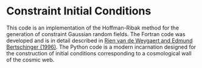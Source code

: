 # Constraint Initial Conditions

This code is an implementation of the Hoffman-Ribak method for the generation of constraint Gaussian random fields. The Fortran code was developed and is in detail described in [Rien van de Weygaert and Edmund Bertschinger (1996)](https://ui.adsabs.harvard.edu/abs/1996MNRAS.281...84V/abstract). The Python code is a modern incarnation designed for the construction of initial conditions corresponding to a cosmological wall of the cosmic web.
